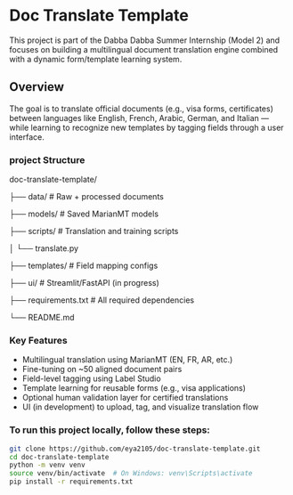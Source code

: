 #  Doc Translate Template

This project is part of the Dabba Dabba Summer Internship (Model 2) and focuses on building a multilingual document translation engine combined with a dynamic form/template learning system.

##  Overview

The goal is to translate official documents (e.g., visa forms, certificates) between languages like English, French, Arabic, German, and Italian — while learning to recognize new templates by tagging fields through a user interface.

### project Structure 

doc-translate-template/

├── data/               # Raw + processed documents

├── models/             # Saved MarianMT models

├── scripts/            # Translation and training scripts

│   └── translate.py

├── templates/          # Field mapping configs

├── ui/                 # Streamlit/FastAPI (in progress)

├── requirements.txt    # All required dependencies

└── README.md

###  Key Features

- Multilingual translation using MarianMT (EN, FR, AR, etc.)
- Fine-tuning on ~50 aligned document pairs
- Field-level tagging using Label Studio
- Template learning for reusable forms (e.g., visa applications)
- Optional human validation layer for certified translations
- UI (in development) to upload, tag, and visualize translation flow

### To run this project locally, follow these steps:

```bash
git clone https://github.com/eya2105/doc-translate-template.git
cd doc-translate-template
python -m venv venv
source venv/bin/activate  # On Windows: venv\Scripts\activate
pip install -r requirements.txt

